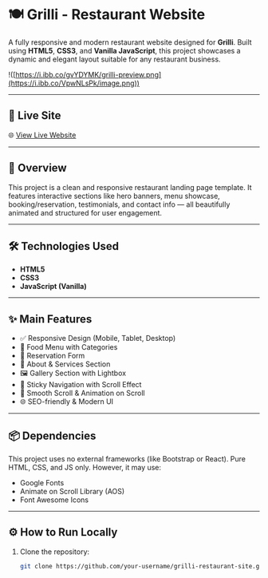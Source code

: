 # 🍽️ Grilli - Restaurant Website

A fully responsive and modern restaurant website designed for **Grilli**. Built using **HTML5**, **CSS3**, and **Vanilla JavaScript**, this project showcases a dynamic and elegant layout suitable for any restaurant business.

!([https://i.ibb.co/gvYDYMK/grilli-preview.png](https://i.ibb.co/VpwNLsPk/image.png))

---

## 🚀 Live Site

🌐 [View Live Website](https://grilli-master-responsive-website.netlify.app/)

---

## 📌 Overview

This project is a clean and responsive restaurant landing page template. It features interactive sections like hero banners, menu showcase, booking/reservation, testimonials, and contact info — all beautifully animated and structured for user engagement.

---

## 🛠️ Technologies Used

- **HTML5**
- **CSS3**
- **JavaScript (Vanilla)**

---

## ✨ Main Features

- ✅ Responsive Design (Mobile, Tablet, Desktop)
- 🍝 Food Menu with Categories
- 📆 Reservation Form
- 🧾 About & Services Section
- 🖼️ Gallery Section with Lightbox
- 🧭 Sticky Navigation with Scroll Effect
- 🎯 Smooth Scroll & Animation on Scroll
- 🌐 SEO-friendly & Modern UI

---

## 📦 Dependencies

This project uses no external frameworks (like Bootstrap or React). Pure HTML, CSS, and JS only. However, it may use:

- Google Fonts
- Animate on Scroll Library (AOS)
- Font Awesome Icons

---

## ⚙️ How to Run Locally

1. Clone the repository:
   ```bash
   git clone https://github.com/your-username/grilli-restaurant-site.git
